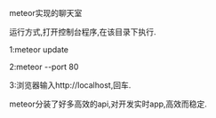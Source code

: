 meteor实现的聊天室

运行方式,打开控制台程序,在该目录下执行.

1:meteor update 

2:meteor --port 80

3:浏览器输入http://localhost,回车.

meteor分装了好多高效的api,对开发实时app,高效而稳定.
